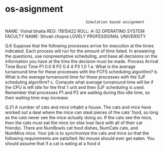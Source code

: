 # os-asignment
                                         Simulation based assignment 
NAME: Vishal bhatia REG: 11815422 ROLL: A-32 OPERATING SYSTEM FACULTY NAME: Shivali chopra LOVELY PROFESSIONAL UNIVERSITY 

Q.6 Suppose that the following processes arrive for execution at the times indicated. Each process will run for the amount of time listed. In answering the questions, use nonpreemptive scheduling, and base all decisions on the information you have at the time the decision must be made. Process Arrival Time Burst Time P1 0.0 8 P2 0.4 4 P3 1.0 1 a. What is the average turnaround time for these processes with the FCFS scheduling algorithm? b. What is the average turnaround time for these processes with the SJF scheduling algorithm? c. Compute what average turnaround time will be if the CPU is left idle for the first 1 unit and then SJF scheduling is used. Remember that processes P1 and P2 are waiting during this idle time, so their waiting time may increase.


Q.21 A number of cats and mice inhabit a house. The cats and mice have worked out a deal where the mice can steal pieces of the cats’ food, so long as the cats never see the mice actually doing so. If the cats see the mice, then the cats must eat the mice (or else lose face with all of their cat friends). There are NumBowls cat food dishes, NumCats cats, and NumMice mice. Your job is to synchronize the cats and mice so that the following requirements are satisfied:  No mouse should ever get eaten. You should assume that if a cat is eating at a food d
